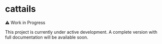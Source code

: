 # cattails
⚠️ Work in Progress

This project is currently under active development. A complete version with full documentation will be available soon.
